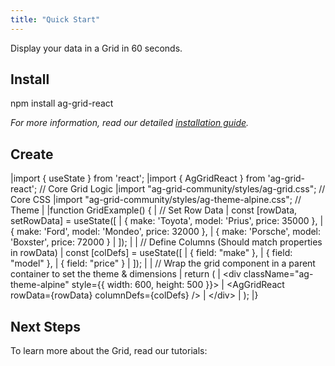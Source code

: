 ```yaml
--- 
title: "Quick Start" 
---
```


Display your data in a Grid in 60 seconds.

## Install

<framework-specific-section frameworks="react">
<snippet transform={false} language="bash">
npm install ag-grid-react
</snippet>
</framework-specific-section>

_For more information, read our detailed [installation guide](/packages-modules/)._

## Create

<framework-specific-section frameworks="react">
<snippet transform={false} language="jsx">
|import { useState } from 'react';
|import { AgGridReact } from 'ag-grid-react'; // Core Grid Logic
|import "ag-grid-community/styles/ag-grid.css"; // Core CSS
|import "ag-grid-community/styles/ag-theme-alpine.css"; // Theme
| 
|function GridExample() {
|  // Set Row Data
|  const [rowData, setRowData] = useState([
|    { make: 'Toyota', model: 'Prius', price: 35000 },
|    { make: 'Ford', model: 'Mondeo', price: 32000 },
|    { make: 'Porsche', model: 'Boxster', price: 72000 }
|  ]);
|  
|  // Define Columns (Should match properties in rowData)
|  const [colDefs] = useState([
|    { field: "make" },
|    { field: "model" },
|    { field: "price" }
|  ]);
|  
|  // Wrap the grid component in a parent container to set the theme & dimensions
|  return (
|    &lt;div className="ag-theme-alpine" style={{ width: 600, height: 500 }}>
|      &lt;AgGridReact rowData={rowData} columnDefs={colDefs} />
|    &lt;/div>
|  );
|}
</snippet>
</framework-specific-section>

## Next Steps

To learn more about the Grid, read our tutorials:

<next-step-tiles tutorial1="true" tutorial2="true" tutorial3="true"/>
